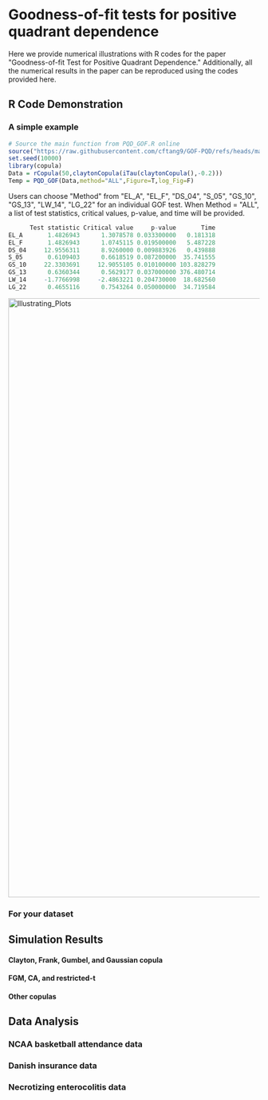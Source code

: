 # Goodness-of-fit tests for positive quadrant dependence

Here we provide numerical illustrations with R codes for the paper "Goodness-of-fit Test for Positive Quadrant Dependence." 
Additionally, all the numerical results in the paper can be reproduced using the codes provided here. 

## R Code Demonstration

### A simple example
```R
# Source the main function from PQD_GOF.R online
source("https://raw.githubusercontent.com/cftang9/GOF-PQD/refs/heads/main/PQD_GOF.R")
set.seed(10000)
library(copula)
Data = rCopula(50,claytonCopula(iTau(claytonCopula(),-0.2)))
Temp = PQD_GOF(Data,method="ALL",Figure=T,log_Fig=F)
```
Users can choose "Method" from "EL_A", "EL_F", "DS_04", "S_05", "GS_10", "GS_13", "LW_14", "LG_22" for an individual GOF test. 
When Method = "ALL", a list of test statistics, critical values, p-value, and time will be provided. 
```R
      Test statistic Critical value     p-value       Time
EL_A       1.4826943      1.3078578 0.033300000   0.181318
EL_F       1.4826943      1.0745115 0.019500000   5.487228
DS_04     12.9556311      8.9260000 0.009883926   0.439888
S_05       0.6109403      0.6618519 0.087200000  35.741555
GS_10     22.3303691     12.9055105 0.010100000 103.828279
GS_13      0.6360344      0.5629177 0.037000000 376.480714
LW_14     -1.7766998     -2.4863221 0.204730000  18.682560
LG_22      0.4655116      0.7543264 0.050000000  34.719584
```
<img width="2221" height="1200" alt="Illustrating_Plots" src="https://github.com/user-attachments/assets/a8818d26-c0dd-4101-9cc0-c667f057f3f0" />


### For your dataset

## Simulation Results

#### Clayton, Frank, Gumbel, and Gaussian copula

#### FGM, CA, and restricted-t

#### Other copulas

####

## Data Analysis

### NCAA basketball attendance data

### Danish insurance data

### Necrotizing enterocolitis data























